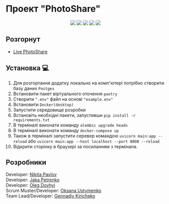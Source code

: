 # Проект "PhotoShare"
<p align="center">
   <img src="https://img.shields.io/badge/Language-Python-9cf">
   <img src="https://img.shields.io/badge/FastAPI-0.95.1-brightgreen">
   <img src="https://img.shields.io/badge/SQLAlchemy-2.0-orange">
   <img src="https://img.shields.io/badge/Pytest-7.3.0-informational">
   <img src="https://img.shields.io/badge/License-MIT-yellow">
</p>

## Розгорнут
- [Live PhotoShare](https://photoshare-team6.fly.dev/docs)

## Установка 💻

1. Для розгортання додатку локально на комп'ютері потрібно створити базу даних ```Postges```
2. Встановити пакет віртуального оточення ```poetry```
3. Створити ```".env"``` файл на основі ```"example.env"```
5. Встановити ```Docker(desktop)```
6. Запустити середовище розробки
7. Встановіть необхідні пакети, запустивши ```pip install -r requirements.txt```
8. В терміналі виконати команду ```alembic upgrade heads```
9. В терміналі виконати команду ```docker-compose up```
10. Також в терміналі запустити серевер командою ```uvicorn main:app --reload``` або ```uvicorn main:app --host localhost --port 8000 --reload```
11. Відкрити сторінку в браузері за посиланням з термінала.
 
## Розробники
<div align="">
  Developer: <a href="https://github.com/qquinyri1">Nikita Pavlov</a><br>
  Developer: <a href="https://github.com/Jakson992">Jaka Petrenko</a><br>
  Developer: <a href="https://github.com/OlegDovhyi">Oleg Dovhyi</a><br>
  Scrum Muster/Developer: <a href="https://github.com/UstymenkoOB">Oksana Ustymenko</a><br>
  Team Lead/Developer: <a href="https://github.com/GkiriChen">Gennadiy Kiricheko</a><br>
</div>
